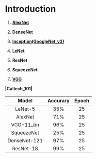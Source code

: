 # Introduction

1. **[AlexNet](https://www.jianshu.com/p/c5510449e8a6)**

2. **DenseNet**

3. **[Inception(GoogleNet_v3)](https://www.jianshu.com/p/79ef7ed956ac)**

4. **[LeNet](https://www.jianshu.com/p/05e562a8ed19)**

5. **ResNet**

6. **SqueezeNet**

7. **[VGG](https://www.jianshu.com/p/a52991ab86e0)**


**|Caltech_101|**

|    Model    |Accurary|Epoch|
|:------------:|:------:|:----:|
|LeNet-5      |35%     |25
|AlexNet      |71%     |25
|VGG-11_bn    |96%     |25
|SqueezeNet   |25%     |25
|DenseNet-121 |97%     |25
|ResNet-18    |99%     |25
